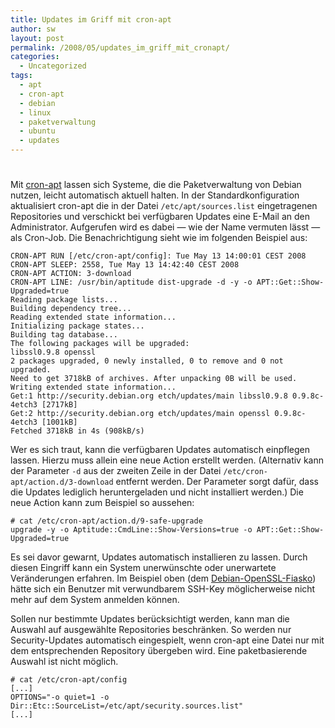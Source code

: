 ```yaml
---
title: Updates im Griff mit cron-apt
author: sw
layout: post
permalink: /2008/05/updates_im_griff_mit_cronapt/
categories:
  - Uncategorized
tags:
  - apt
  - cron-apt
  - debian
  - linux
  - paketverwaltung
  - ubuntu
  - updates
---
```

# 

Mit [cron-apt][1] lassen sich Systeme, die die Paketverwaltung von Debian nutzen, leicht automatisch aktuell halten. In der Standardkonfiguration aktualisiert cron-apt die in der Datei `/etc/apt/sources.list` eingetragenen Repositories und verschickt bei verfügbaren Updates eine E-Mail an den Administrator. Aufgerufen wird es dabei — wie der Name vermuten lässt — als Cron-Job. Die Benachrichtigung sieht wie im folgenden Beispiel aus:

 [1]: http://packages.debian.org/cron-apt

    CRON-APT RUN [/etc/cron-apt/config]: Tue May 13 14:00:01 CEST 2008
    CRON-APT SLEEP: 2558, Tue May 13 14:42:40 CEST 2008
    CRON-APT ACTION: 3-download
    CRON-APT LINE: /usr/bin/aptitude dist-upgrade -d -y -o APT::Get::Show-Upgraded=true
    Reading package lists...
    Building dependency tree...
    Reading extended state information...
    Initializing package states...
    Building tag database...
    The following packages will be upgraded:
    libssl0.9.8 openssl
    2 packages upgraded, 0 newly installed, 0 to remove and 0 not upgraded.
    Need to get 3718kB of archives. After unpacking 0B will be used.
    Writing extended state information...
    Get:1 http://security.debian.org etch/updates/main libssl0.9.8 0.9.8c-4etch3 [2717kB]
    Get:2 http://security.debian.org etch/updates/main openssl 0.9.8c-4etch3 [1001kB]
    Fetched 3718kB in 4s (908kB/s)

Wer es sich traut, kann die verfügbaren Updates automatisch einpflegen lassen. Hierzu muss allein eine neue Action erstellt werden. (Alternativ kann der Parameter `-d` aus der zweiten Zeile in der Datei `/etc/cron-apt/action.d/3-download` entfernt werden. Der Parameter sorgt dafür, dass die Updates lediglich heruntergeladen und nicht installiert werden.) Die neue Action kann zum Beispiel so aussehen:

    # cat /etc/cron-apt/action.d/9-safe-upgrade
    upgrade -y -o Aptitude::CmdLine::Show-Versions=true -o APT::Get::Show-Upgraded=true

Es sei davor gewarnt, Updates automatisch installieren zu lassen. Durch diesen Eingriff kann ein System unerwünschte oder unerwartete Veränderungen erfahren. Im Beispiel oben (dem [Debian-OpenSSL-Fiasko][2]) hätte sich ein Benutzer mit verwundbarem SSH-Key möglicherweise nicht mehr auf dem System anmelden können.

 [2]: http://www.heise.de/newsticker/meldung/107808

Sollen nur bestimmte Updates berücksichtigt werden, kann man die Auswahl auf ausgewählte Repositories beschränken. So werden nur Security-Updates automatisch eingespielt, wenn cron-apt eine Datei nur mit dem entsprechenden Repository übergeben wird. Eine paketbasierende Auswahl ist nicht möglich.

    # cat /etc/cron-apt/config
    [...]
    OPTIONS="-o quiet=1 -o Dir::Etc::SourceList=/etc/apt/security.sources.list"
    [...]
